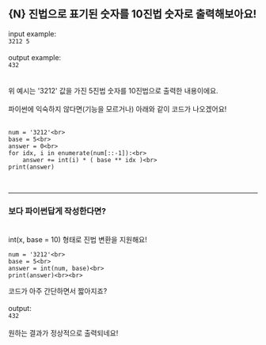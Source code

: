 ## **{N} 진법으로 표기된 숫자를 10진법 숫자로 출력해보아요!**



input example:<br>
`3212 5`<br><br>
output example:<br>
`432`<br><br><br>
위 예시는 '3212' 값을 가진 5진법 숫자를 10진법으로 출력한 내용이에요.<br><br>
파이썬에 익숙하지 않다면(기능을 모르거나) 아래와 같이 코드가 나오겠어요!<br><br>
```
num = '3212'<br>
base = 5<br>
answer = 0<br>
for idx, i in enumerate(num[::-1]):<br>
    answer += int(i) * ( base ** idx )<br>    
print(answer)
```
<br>

***

### **보다 파이썬답게 작성한다면?<br><br>**
int(x, base = 10) 형태로 진법 변환을 지원해요!<br>
```
num = '3212'<br>
base = 5<br>
answer = int(num, base)<br>
print(answer)<br><br>
```
코드가 아주 간단하면서 짧아지죠?<br><br>
output:<br>
`432`<br><br>
원하는 결과가 정상적으로 출력되네요!<br><br>